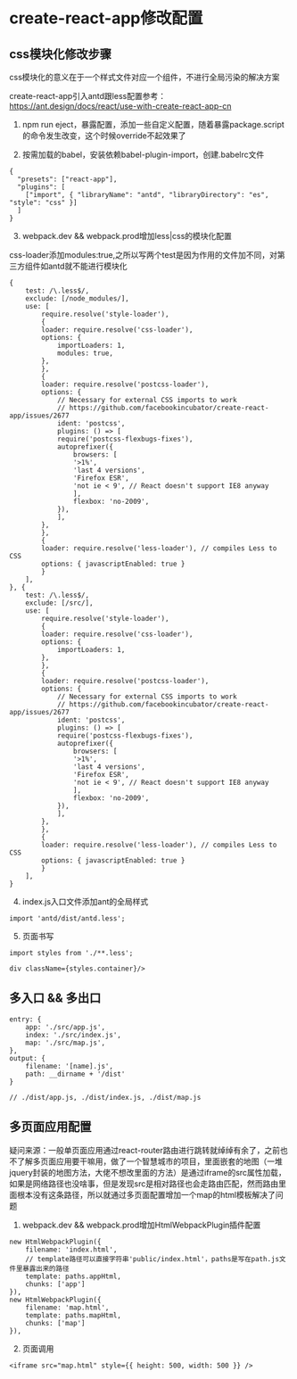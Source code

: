 # create-react-app修改配置

## css模块化修改步骤

css模块化的意义在于一个样式文件对应一个组件，不进行全局污染的解决方案

create-react-app引入antd跟less配置参考：https://ant.design/docs/react/use-with-create-react-app-cn

1. npm run eject，暴露配置，添加一些自定义配置，随着暴露package.script的命令发生改变，这个时候override不起效果了


2. 按需加载的babel，安装依赖babel-plugin-import，创建.babelrc文件
```
{
  "presets": ["react-app"],
  "plugins": [
    ["import", { "libraryName": "antd", "libraryDirectory": "es", "style": "css" }]
  ]
}
```


3. webpack.dev && webpack.prod增加less|css的模块化配置

css-loader添加modules:true,之所以写两个test是因为作用的文件加不同，对第三方组件如antd就不能进行模块化
```
{
    test: /\.less$/,
    exclude: [/node_modules/],
    use: [
        require.resolve('style-loader'),
        {
        loader: require.resolve('css-loader'),
        options: {
            importLoaders: 1,
            modules: true,
        },
        },
        {
        loader: require.resolve('postcss-loader'),
        options: {
            // Necessary for external CSS imports to work
            // https://github.com/facebookincubator/create-react-app/issues/2677
            ident: 'postcss',
            plugins: () => [
            require('postcss-flexbugs-fixes'),
            autoprefixer({
                browsers: [
                '>1%',
                'last 4 versions',
                'Firefox ESR',
                'not ie < 9', // React doesn't support IE8 anyway
                ],
                flexbox: 'no-2009',
            }),
            ],
        },
        },
        {
        loader: require.resolve('less-loader'), // compiles Less to CSS
        options: { javascriptEnabled: true }
        }
    ],
}, {
    test: /\.less$/,
    exclude: [/src/],
    use: [
        require.resolve('style-loader'),
        {
        loader: require.resolve('css-loader'),
        options: {
            importLoaders: 1,
        },
        },
        {
        loader: require.resolve('postcss-loader'),
        options: {
            // Necessary for external CSS imports to work
            // https://github.com/facebookincubator/create-react-app/issues/2677
            ident: 'postcss',
            plugins: () => [
            require('postcss-flexbugs-fixes'),
            autoprefixer({
                browsers: [
                '>1%',
                'last 4 versions',
                'Firefox ESR',
                'not ie < 9', // React doesn't support IE8 anyway
                ],
                flexbox: 'no-2009',
            }),
            ],
        },
        },
        {
        loader: require.resolve('less-loader'), // compiles Less to CSS
        options: { javascriptEnabled: true }
        }
    ],
}
  ```

4. index.js入口文件添加ant的全局样式

`import 'antd/dist/antd.less';`


5. 页面书写
```
import styles from './**.less';

div className={styles.container}/>
```


## 多入口 && 多出口

```
entry: {
    app: './src/app.js',
    index: './src/index.js',
    map: './src/map.js',
},
output: {
    filename: '[name].js',
    path: __dirname + '/dist'
}

// ./dist/app.js, ./dist/index.js, ./dist/map.js
```


## 多页面应用配置

疑问来源：一般单页面应用通过react-router路由进行跳转就绰绰有余了，之前也不了解多页面应用要干嘛用，做了一个智慧城市的项目，里面嵌套的地图（一堆jquery封装的地图方法，大佬不想改里面的方法）是通过iframe的src属性加载，如果是网络路径也没啥事，但是发现src是相对路径也会走路由匹配，然而路由里面根本没有这条路径，所以就通过多页面配置增加一个map的html模板解决了问题

1. webpack.dev && webpack.prod增加HtmlWebpackPlugin插件配置

```
new HtmlWebpackPlugin({
    filename: 'index.html',
    // template路径可以直接字符串'public/index.html'，paths是写在path.js文件里暴露出来的路径
    template: paths.appHtml,
    chunks: ['app']
}),
new HtmlWebpackPlugin({
    filename: 'map.html',
    template: paths.mapHtml,
    chunks: ['map']
}),
```

2. 页面调用

`<iframe src="map.html" style={{ height: 500, width: 500 }} />`

### 

